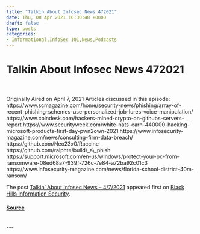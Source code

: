 ```yaml
---
title: "Talkin About Infosec News 472021"
date: Thu, 08 Apr 2021 16:30:48 +0000
draft: false
type: posts
categories: 
- Informational,InfoSec 101,News,Podcasts
---
```

# Talkin About Infosec News 472021

<br/>

<br/>
Originally Aired on April 7, 2021 Articles discussed in this episode: https://www.scmagazine.com/home/security-news/phishing/array-of-recent-phishing-schemes-use-personalized-job-lures-voice-manipulation/ https://www.coindesk.com/hackers-mined-crypto-on-githubs-servers-report https://www.securityweek.com/white-hats-earn-440000-hacking-microsoft-products-first-day-pwn2own-2021 https://www.infosecurity-magazine.com/news/consulting-firm-data-breach/ https://github.com/Neo23x0/Raccine https://github.com/ralphte/build\_a\_phish https://support.microsoft.com/en-us/windows/protect-your-pc-from-ransomware-08ed68a7-939f-726c-7e84-a72ba92c01c3 https://www.infosecurity-magazine.com/news/florida-school-district-40m-ransom/

The post [Talkin’ About Infosec News – 4/7/2021](https://www.blackhillsinfosec.com/talkin-about-infosec-news-4-7-2021/) appeared first on [Black Hills Information Security](https://www.blackhillsinfosec.com).

#### [Source](https://www.blackhillsinfosec.com/talkin-about-infosec-news-4-7-2021/)

<br/>
---
